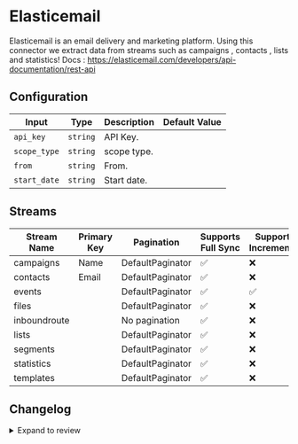 # Elasticemail
Elasticemail is an email delivery and marketing platform.
Using this connector we extract data from streams such as campaigns , contacts , lists and statistics!
Docs : https://elasticemail.com/developers/api-documentation/rest-api

## Configuration

| Input | Type | Description | Default Value |
|-------|------|-------------|---------------|
| `api_key` | `string` | API Key.  |  |
| `scope_type` | `string` | scope type.  |  |
| `from` | `string` | From.  |  |
| `start_date` | `string` | Start date.  |  |

## Streams
| Stream Name | Primary Key | Pagination | Supports Full Sync | Supports Incremental |
|-------------|-------------|------------|---------------------|----------------------|
| campaigns | Name | DefaultPaginator | ✅ |  ❌  |
| contacts | Email | DefaultPaginator | ✅ |  ❌  |
| events |  | DefaultPaginator | ✅ |  ✅  |
| files |  | DefaultPaginator | ✅ |  ❌  |
| inboundroute |  | No pagination | ✅ |  ❌  |
| lists |  | DefaultPaginator | ✅ |  ❌  |
| segments |  | DefaultPaginator | ✅ |  ❌  |
| statistics |  | DefaultPaginator | ✅ |  ❌  |
| templates |  | DefaultPaginator | ✅ |  ❌  |

## Changelog

<details>
  <summary>Expand to review</summary>

| Version          | Date              | Pull Request | Subject        |
|------------------|-------------------|--------------|----------------|
| 0.0.26 | 2025-07-05 | [62821](https://github.com/airbytehq/airbyte/pull/62821) | Update dependencies |
| 0.0.25 | 2025-06-28 | [62425](https://github.com/airbytehq/airbyte/pull/62425) | Update dependencies |
| 0.0.24 | 2025-06-21 | [61949](https://github.com/airbytehq/airbyte/pull/61949) | Update dependencies |
| 0.0.23 | 2025-06-14 | [61208](https://github.com/airbytehq/airbyte/pull/61208) | Update dependencies |
| 0.0.22 | 2025-05-24 | [60375](https://github.com/airbytehq/airbyte/pull/60375) | Update dependencies |
| 0.0.21 | 2025-05-10 | [60037](https://github.com/airbytehq/airbyte/pull/60037) | Update dependencies |
| 0.0.20 | 2025-05-03 | [58835](https://github.com/airbytehq/airbyte/pull/58835) | Update dependencies |
| 0.0.19 | 2025-04-19 | [58298](https://github.com/airbytehq/airbyte/pull/58298) | Update dependencies |
| 0.0.18 | 2025-04-12 | [57813](https://github.com/airbytehq/airbyte/pull/57813) | Update dependencies |
| 0.0.17 | 2025-04-05 | [57251](https://github.com/airbytehq/airbyte/pull/57251) | Update dependencies |
| 0.0.16 | 2025-03-29 | [56529](https://github.com/airbytehq/airbyte/pull/56529) | Update dependencies |
| 0.0.15 | 2025-03-22 | [55924](https://github.com/airbytehq/airbyte/pull/55924) | Update dependencies |
| 0.0.14 | 2025-03-08 | [55283](https://github.com/airbytehq/airbyte/pull/55283) | Update dependencies |
| 0.0.13 | 2025-03-01 | [54960](https://github.com/airbytehq/airbyte/pull/54960) | Update dependencies |
| 0.0.12 | 2025-02-22 | [54393](https://github.com/airbytehq/airbyte/pull/54393) | Update dependencies |
| 0.0.11 | 2025-02-15 | [53726](https://github.com/airbytehq/airbyte/pull/53726) | Update dependencies |
| 0.0.10 | 2025-02-08 | [53373](https://github.com/airbytehq/airbyte/pull/53373) | Update dependencies |
| 0.0.9 | 2025-02-01 | [52857](https://github.com/airbytehq/airbyte/pull/52857) | Update dependencies |
| 0.0.8 | 2025-01-25 | [52337](https://github.com/airbytehq/airbyte/pull/52337) | Update dependencies |
| 0.0.7 | 2025-01-18 | [51651](https://github.com/airbytehq/airbyte/pull/51651) | Update dependencies |
| 0.0.6 | 2025-01-11 | [51113](https://github.com/airbytehq/airbyte/pull/51113) | Update dependencies |
| 0.0.5 | 2024-12-28 | [50588](https://github.com/airbytehq/airbyte/pull/50588) | Update dependencies |
| 0.0.4 | 2024-12-21 | [49989](https://github.com/airbytehq/airbyte/pull/49989) | Update dependencies |
| 0.0.3 | 2024-12-14 | [49522](https://github.com/airbytehq/airbyte/pull/49522) | Update dependencies |
| 0.0.2 | 2024-12-12 | [49195](https://github.com/airbytehq/airbyte/pull/49195) | Update dependencies |
| 0.0.1 | 2024-11-08 | | Initial release by [@ombhardwajj](https://github.com/ombhardwajj) via Connector Builder |

</details>
